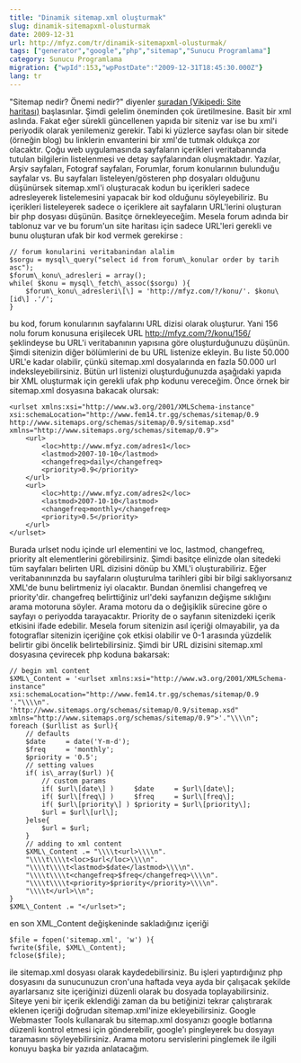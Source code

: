 ```yaml
---
title: "Dinamik sitemap.xml oluşturmak"
slug: dinamik-sitemapxml-olusturmak
date: 2009-12-31
url: http://mfyz.com/tr/dinamik-sitemapxml-olusturmak/
tags: ["generator","google","php","sitemap","Sunucu Programlama"]
category: Sunucu Programlama
migration: {"wpId":153,"wpPostDate":"2009-12-31T18:45:30.000Z"}
lang: tr
---
```


"Sitemap nedir? Önemi nedir?" diyenler [şuradan (Vikipedi: Site haritası)](http://tr.wikipedia.org/wiki/Site_haritası) başlasınlar. Şimdi gelelim öneminden çok üretilmesine. Basit bir xml aslında. Fakat eğer sürekli güncellenen yapıda bir siteniz var ise bu xml'i periyodik olarak yenilemeniz gerekir. Tabi ki yüzlerce sayfası olan bir sitede (örneğin blog) bu linklerin envanterini bir xml'de tutmak oldukça zor olacaktır. Çoğu web uygulamasında sayfaların içerikleri veritabanında tutulan bilgilerin listelenmesi ve detay sayfalarından oluşmaktadır. Yazılar, Arşiv sayfaları, Fotograf sayfaları, Forumlar, forum konularının bulunduğu sayfalar vs. Bu sayfaları listeleyen/gösteren php dosyaları olduğunu düşünürsek sitemap.xml'i oluşturacak kodun bu içerikleri sadece adresleyerek listelemesini yapacak bir kod olduğunu söyleyebiliriz. Bu içerikleri listeleyerek sadece o içeriklere ait sayfaların URL'lerini oluşturan bir php dosyası düşünün. Basitçe örnekleyeceğim. Mesela forum adında bir tablonuz var ve bu forum'un site haritası için sadece URL'leri gerekli ve bunu oluşturan ufak bir kod vermek gerekirse :
```
// forum konularini veritabanindan alalim
$sorgu = mysql\_query("select id from forum\_konular order by tarih asc");
$forum\_konu\_adresleri = array();
while( $konu = mysql\_fetch\_assoc($sorgu) ){
    $forum\_konu\_adresleri\[\] = 'http://mfyz.com/?/konu/'. $konu\[id\] .'/';
}

```
bu kod, forum konularının sayfalarını URL dizisi olarak oluşturur. Yani 156 nolu forum konusuna erişilecek URL http://mfyz.com/?/konu/156/ şeklindeyse bu URL'i veritabanının yapısına göre oluşturduğunuzu düşünün. Şimdi sitenizin diğer bölümlerini de bu URL listenize ekleyin. Bu liste 50.000 URL'e kadar olabilir, çünkü sitemap.xml dosyalarında en fazla 50.000 url indeksleyebilirsiniz. Bütün url listenizi oluşturduğunuzda aşağıdaki yapıda bir XML oluşturmak için gerekli ufak php kodunu vereceğim. Önce örnek bir sitemap.xml dosyasına bakacak olursak:
```
<urlset xmlns:xsi="http://www.w3.org/2001/XMLSchema-instance" xsi:schemaLocation="http://www.fem14.tr.gg/schemas/sitemap/0.9 
http://www.sitemaps.org/schemas/sitemap/0.9/sitemap.xsd" xmlns="http://www.sitemaps.org/schemas/sitemap/0.9">
    <url>
        <loc>http://www.mfyz.com/adres1</loc>
        <lastmod>2007-10-10</lastmod>
        <changefreq>daily</changefreq>
        <priority>0.9</priority>
    </url>
    <url>
        <loc>http://www.mfyz.com/adres2</loc>
        <lastmod>2007-10-10</lastmod>
        <changefreq>monthly</changefreq>
        <priority>0.5</priority>
    </url>
</urlset>

```
Burada urlset nodu içinde url elementini ve loc, lastmod, changefreq, priority alt elementlerini görebilirsiniz. Şimdi basitçe elinizde olan sitedeki tüm sayfaları belirten URL dizisini dönüp bu XML'i oluşturabiliriz. Eğer veritabanınınzda bu sayfaların oluşturulma tarihleri gibi bir bilgi saklıyorsanız XML'de bunu belirtmeniz iyi olacaktır. Bundan önemlisi changefreq ve priority'dir. changefreq belirttiğiniz url'deki sayfanızın değişme sıklığını arama motoruna söyler. Arama motoru da o değişiklik sürecine göre o sayfayı o periyodda tarayacaktır. Priority de o sayfanın sitenizdeki içerik etkisini ifade edebilir. Mesela forum sitenizin asıl içeriği olmayabilir, ya da fotograflar sitenizin içeriğine çok etkisi olabilir ve 0-1 arasında yüzdelik belirtir gibi öncelik belirtebilirsiniz. Şimdi bir URL dizisini sitemap.xml dosyasına çevirecek php koduna bakarsak:
```
// begin xml content
$XML\_Content = '<urlset xmlns:xsi="http://www.w3.org/2001/XMLSchema-instance" xsi:schemaLocation="http://www.fem14.tr.gg/schemas/sitemap/0.9 '."\\\\n".
'http://www.sitemaps.org/schemas/sitemap/0.9/sitemap.xsd" xmlns="http://www.sitemaps.org/schemas/sitemap/0.9">'."\\\\n";
foreach ($urllist as $url){
    // defaults
    $date     = date('Y-m-d');
    $freq     = 'monthly';
    $priority = '0.5';
    // setting values
    if( is\_array($url) ){
        // custom params
        if( $url\[date\] )     $date     = $url\[date\];
        if( $url\[freq\] )     $freq     = $url\[freq\];
        if( $url\[priority\] ) $priority = $url\[priority\];
        $url = $url\[url\];
    }else{
        $url = $url;
    }
    // adding to xml content
    $XML\_Content .= "\\\\t<url>\\\\n".
    "\\\\t\\\\t<loc>$url</loc>\\\\n".
    "\\\\t\\\\t<lastmod>$date</lastmod>\\\\n".
    "\\\\t\\\\t<changefreq>$freq</changefreq>\\\\n".
    "\\\\t\\\\t<priority>$priority</priority>\\\\n".
    "\\\\t</url>\\n";
}
$XML\_Content .= "</urlset>";

```
en son XML\_Content değişkeninde sakladığınız içeriği
```
$file = fopen('sitemap.xml', 'w') ){
fwrite($file, $XML\_Content);
fclose($file);

```
ile sitemap.xml dosyası olarak kaydedebilirsiniz. Bu işleri yaptırdığınız php dosyasını da sunucunuzun cron'una haftada veya ayda bir çalışacak şekilde ayarlarsanız site içeriğinizi düzenli olarak bu dosyada toplayabilirsiniz. Siteye yeni bir içerik eklendiği zaman da bu betiğinizi tekrar çalıştırarak eklenen içeriği doğrudan sitemap.xml'inize ekleyebilirsiniz. Google Webmaster Tools kullanarak bu sitemap.xml dosyanızı google botlarına düzenli kontrol etmesi için gönderebilir, google'ı pingleyerek bu dosyayı taramasını söyleyebilirsiniz. Arama motoru servislerini pinglemek ile ilgili konuyu başka bir yazıda anlatacağım.